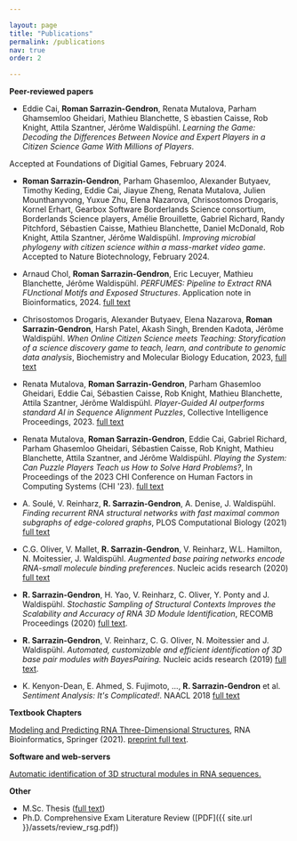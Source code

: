 ```yaml
---

layout: page
title: "Publications"
permalink: /publications
nav: true
order: 2

---
```

**Peer-reviewed papers**

* Eddie Cai, **Roman Sarrazin-Gendron**, Renata Mutalova, Parham Ghamsemloo Gheidari, Mathieu Blanchette, S ́ebastien Caisse, Rob Knight, Attila Szantner, Jérôme Waldispühl. *Learning the Game: Decoding the Differences Between Novice and Expert Players in a Citizen Science Game With Millions of Players*. 

Accepted at Foundations of Digitial Games, February 2024.

* **Roman Sarrazin-Gendron**, Parham Ghasemloo, Alexander Butyaev, Timothy Keding, Eddie Cai, Jiayue Zheng, Renata Mutalova, Julien Mounthanyvong, Yuxue Zhu, Elena Nazarova, Chrisostomos Drogaris, Kornel Erhart, Gearbox Software Borderlands Science consortium, Borderlands Science players, Amélie Brouillette, Gabriel Richard, Randy Pitchford, Sébastien Caisse, Mathieu Blanchette, Daniel McDonald, Rob Knight, Attila Szantner, Jérôme Waldispühl. *Improving microbial phylogeny with citizen science within a mass-market video game*. 
Accepted to Nature Biotechnology, February 2024.

* Arnaud Chol, **Roman Sarrazin-Gendron**, Eric Lecuyer, Mathieu Blanchette, Jérôme Waldispühl. *PERFUMES: Pipeline to Extract RNA FUnctional Motifs and Exposed Structures*.
Application note in Bioinformatics, 2024. [full text](https://doi.org/10.1093/bioinformatics/btae056)

* Chrisostomos Drogaris, Alexander Butyaev, Elena Nazarova, **Roman Sarrazin-Gendron**, Harsh Patel, Akash Singh, Brenden Kadota, Jérôme Waldispühl. *When Online Citizen Science meets Teaching: Storyfication of a science discovery game to teach, learn, and contribute to genomic data analysis*,
Biochemistry and Molecular Biology Education, 2023, [full text](https://doi.org/10.1002/bmb.21796)

* Renata Mutalova, **Roman Sarrazin-Gendron**, Parham  Ghasemloo Gheidari, Eddie Cai, Sébastien Caisse, Rob Knight, Mathieu Blanchette, Attila Szantner, Jérôme Waldispühl. *Player-Guided AI outperforms standard AI in Sequence Alignment Puzzles*, 
Collective Intelligence Proceedings, 2023. [full text]( https://doi.org/10.1145/3582269.3615597)

* Renata Mutalova, **Roman Sarrazin-Gendron**, Eddie Cai, Gabriel Richard, Parham Ghasemloo Gheidari, Sébastien Caisse, Rob Knight, Mathieu Blanchette, Attila Szantner, and Jérôme Waldispühl. *Playing the System: Can Puzzle Players Teach us How to Solve Hard Problems?*, 
In Proceedings of the 2023 CHI Conference on Human Factors in Computing Systems (CHI '23). [full text](https://doi.org/10.1145/3544548.3581375)

* A. Soulé, V. Reinharz, **R. Sarrazin-Gendron**, A. Denise, J. Waldispühl. *Finding recurrent RNA structural networks with fast maximal common subgraphs of edge-colored graphs*, 
PLOS Computational Biology (2021) [full text](https://doi.org/10.1371/journal.pcbi.1008990)

* C.G. Oliver, V. Mallet, **R. Sarrazin-Gendron**, V. Reinharz, W.L. Hamilton, N. Moitessier, J. Waldispühl. *Augmented base pairing networks encode RNA-small molecule binding preferences*. 
Nucleic acids research (2020) [full text](https://doi.org/10.1093/nar/gkaa583)

* **R. Sarrazin-Gendron**, H. Yao, V. Reinharz, C. Oliver, Y. Ponty and J. Waldispühl. *Stochastic Sampling of Structural Contexts Improves the Scalability and Accuracy of RNA 3D Module Identification*, 
RECOMB Proceedings (2020) [full text](https://hal.inria.fr/hal-02354733/file/BayesPairing2_recomb_submitted.pdf).

* **R. Sarrazin-Gendron**, V. Reinharz, C. G. Oliver, N. Moitessier and J. Waldispühl. *Automated, customizable and efficient identification of 3D base pair modules with BayesPairing.* 
Nucleic acids research (2019) [full text](https://academic.oup.com/nar/article/47/7/3321/5369007).  

* K. Kenyon-Dean, E. Ahmed, S. Fujimoto, ..., **R. Sarrazin-Gendron** et al. *Sentiment Analysis: It's Complicated!*. 
NAACL 2018 [full text](https://www.aclweb.org/anthology/N18-1171.pdf)


**Textbook Chapters**

[Modeling and Predicting RNA Three-Dimensional Structures](https://academic.oup.com/nar/article/47/7/3321/5369007), RNA Bioinformatics, Springer (2021). [preprint full text](https://dx.doi.org/10.1007/978-1-0716-1307-8_2).


**Software and web-servers**

[Automatic identification of 3D structural modules in RNA sequences.](http://bayespairing.cs.mcgill.ca/)  


**Other**
* M.Sc. Thesis ([full text](https://oatd.org/oatd/record?record=oai\:digitool.library.mcgill.ca\:163695))
* Ph.D. Comprehensive Exam Literature Review ([PDF]({{ site.url }}/assets/review_rsg.pdf))